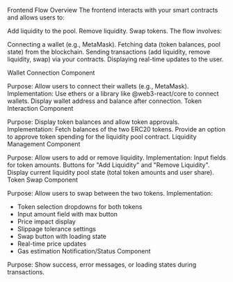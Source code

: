 Frontend Flow Overview
The frontend interacts with your smart contracts and allows users to:

Add liquidity to the pool.
Remove liquidity.
Swap tokens.
The flow involves:

Connecting a wallet (e.g., MetaMask).
Fetching data (token balances, pool state) from the blockchain.
Sending transactions (add liquidity, remove liquidity, swap) via your contracts.
Displaying real-time updates to the user.

Wallet Connection Component

Purpose: Allow users to connect their wallets (e.g., MetaMask).
Implementation:
Use ethers or a library like @web3-react/core to connect wallets.
Display wallet address and balance after connection.
Token Interaction Component

Purpose: Display token balances and allow token approvals.
Implementation:
Fetch balances of the two ERC20 tokens.
Provide an option to approve token spending for the liquidity pool contract.
Liquidity Management Component

Purpose: Allow users to add or remove liquidity.
Implementation:
Input fields for token amounts.
Buttons for "Add Liquidity" and "Remove Liquidity".
Display current liquidity pool state (total token amounts and user share).
Token Swap Component

Purpose: Allow users to swap between the two tokens.
Implementation:

- Token selection dropdowns for both tokens
- Input amount field with max button
- Price impact display
- Slippage tolerance settings
- Swap button with loading state
- Real-time price updates
- Gas estimation
  Notification/Status Component

Purpose: Show success, error messages, or loading states during transactions.
